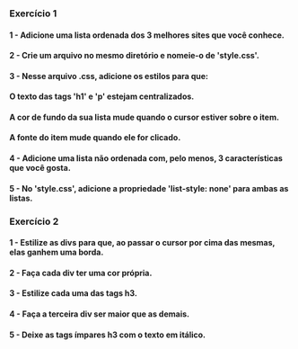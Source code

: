 ### Exercício 1

#### 1 - Adicione uma lista ordenada dos 3 melhores sites que você conhece.
#### 2 - Crie um arquivo no mesmo diretório e nomeie-o de 'style.css'.
#### 3 - Nesse arquivo .css, adicione os estilos para que:
#### O texto das tags 'h1' e 'p' estejam centralizados.
#### A cor de fundo da sua lista mude quando o cursor estiver sobre o item.
#### A fonte do item mude quando ele for clicado.
#### 4 - Adicione uma lista não ordenada com, pelo menos, 3 características que você gosta.
#### 5 - No 'style.css', adicione a propriedade 'list-style: none' para ambas as listas.

### Exercício 2 

#### 1 - Estilize as divs para que, ao passar o cursor por cima das mesmas, elas ganhem uma borda.
#### 2 - Faça cada div ter uma cor própria.
#### 3 - Estilize cada uma das tags h3.
#### 4 - Faça a terceira div ser maior que as demais.
#### 5 - Deixe as tags ímpares h3 com o texto em itálico.
